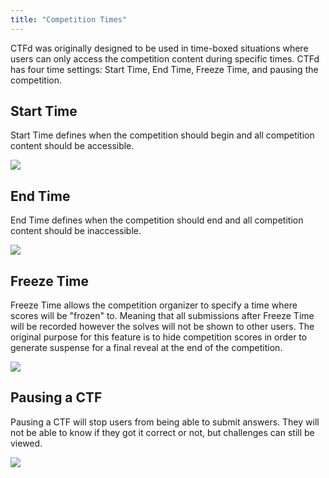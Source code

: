 ```yaml
---
title: "Competition Times"
---
```


CTFd was originally designed to be used in time-boxed situations where users can only access the competition content during specific times. CTFd has four time settings: Start Time, End Time, Freeze Time, and pausing the competition.

## Start Time

Start Time defines when the competition should begin and all competition content should be accessible.

![](../../../images/time/start.png)

## End Time

End Time defines when the competition should end and all competition content should be inaccessible.

![](../../../images/time/end.png)

## Freeze Time

Freeze Time allows the competition organizer to specify a time where scores will be "frozen" to. Meaning that all submissions after Freeze Time will be recorded however the solves will not be shown to other users. The original purpose for this feature is to hide competition scores in order to generate suspense for a final reveal at the end of the competition.

![](../../../images/time/freeze.png)

## Pausing a CTF

Pausing a CTF will stop users from being able to submit answers. They will not be able to know if they got it correct or not, but challenges can still be viewed.

![](../../../images/time/pause.png)
